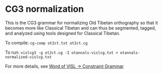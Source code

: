# CG3 normalization
This is the CG3 grammar for normalizing Old Tibetan orthography so that it becomes more like Classical Tibetan and can thus be segmented, tagged, and analyzed using tools designed for Classical Tibetan.

To compile: ```cg-comp ot2ct.txt ot2ct.cg```

To run: ```vislcg3 -g ot2ct.cg -I otannals-vislcg.txt > otannals-normalized-vislcg.txt```

For more details, see [Word of VISL -> Constraint Grammar](https://visl.sdu.dk/constraint_grammar.html)
